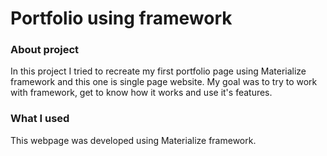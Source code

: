 # Portfolio using framework

### About project
In this project I tried to recreate my first portfolio page using Materialize framework and this one is single page website.
My goal was to try to work with framework, get to know how it works and use it's features.

### What I used
This webpage was developed using Materialize framework. 
